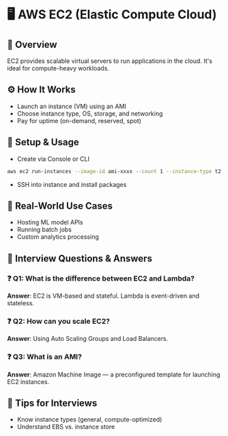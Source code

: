 # 🖥️ AWS EC2 (Elastic Compute Cloud)

## 🚀 Overview
EC2 provides scalable virtual servers to run applications in the cloud. It's ideal for compute-heavy workloads.

## ⚙️ How It Works
- Launch an instance (VM) using an AMI
- Choose instance type, OS, storage, and networking
- Pay for uptime (on-demand, reserved, spot)

## 🔧 Setup & Usage
- Create via Console or CLI
```bash
aws ec2 run-instances --image-id ami-xxxx --count 1 --instance-type t2.micro
```
- SSH into instance and install packages

## 🎯 Real-World Use Cases
- Hosting ML model APIs
- Running batch jobs
- Custom analytics processing

## 🧠 Interview Questions & Answers

### ❓ Q1: What is the difference between EC2 and Lambda?
**Answer**: EC2 is VM-based and stateful. Lambda is event-driven and stateless.

### ❓ Q2: How can you scale EC2?
**Answer**: Using Auto Scaling Groups and Load Balancers.

### ❓ Q3: What is an AMI?
**Answer**: Amazon Machine Image — a preconfigured template for launching EC2 instances.

## 🧩 Tips for Interviews
- Know instance types (general, compute-optimized)
- Understand EBS vs. instance store
